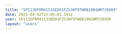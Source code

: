 ```yaml
---
title: "SP113DFRM41S33ED91FZS30F97W0B19N1WM7J0X89"
date: 2025-04-02T22:05:01.591Z
user: SP113DFRM41S33ED91FZS30F97W0B19N1WM7J0X89
layout: "users"
---
```

    